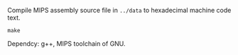 Compile MIPS assembly source file in `../data` to hexadecimal machine code text.
```
make
```
Dependcy: g++, MIPS toolchain of GNU.